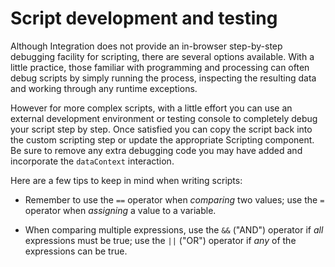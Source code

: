 # Script development and testing

<head>
  <meta name="guidename" content="Integration"/>
  <meta name="context" content="GUID-3cebf06a-d6ae-48ee-893b-94c447c92a8e"/>
</head>


Although Integration does not provide an in-browser step-by-step debugging facility for scripting, there are several options available. With a little practice, those familiar with programming and processing can often debug scripts by simply running the process, inspecting the resulting data and working through any runtime exceptions.

However for more complex scripts, with a little effort you can use an external development environment or testing console to completely debug your script step by step. Once satisfied you can copy the script back into the custom scripting step or update the appropriate Scripting component. Be sure to remove any extra debugging code you may have added and incorporate the `dataContext` interaction.

Here are a few tips to keep in mind when writing scripts:

-   Remember to use the `==` operator when *comparing* two values; use the `=` operator when *assigning* a value to a variable.

-   When comparing multiple expressions, use the `&&` \("AND"\) operator if *all* expressions must be true; use the `||` \("OR"\) operator if *any* of the expressions can be true.